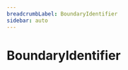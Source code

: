 ```yaml
---
breadcrumbLabel: BoundaryIdentifier
sidebar: auto
---
```


# BoundaryIdentifier

<ProxySummary/>

<ApiDocs/>
